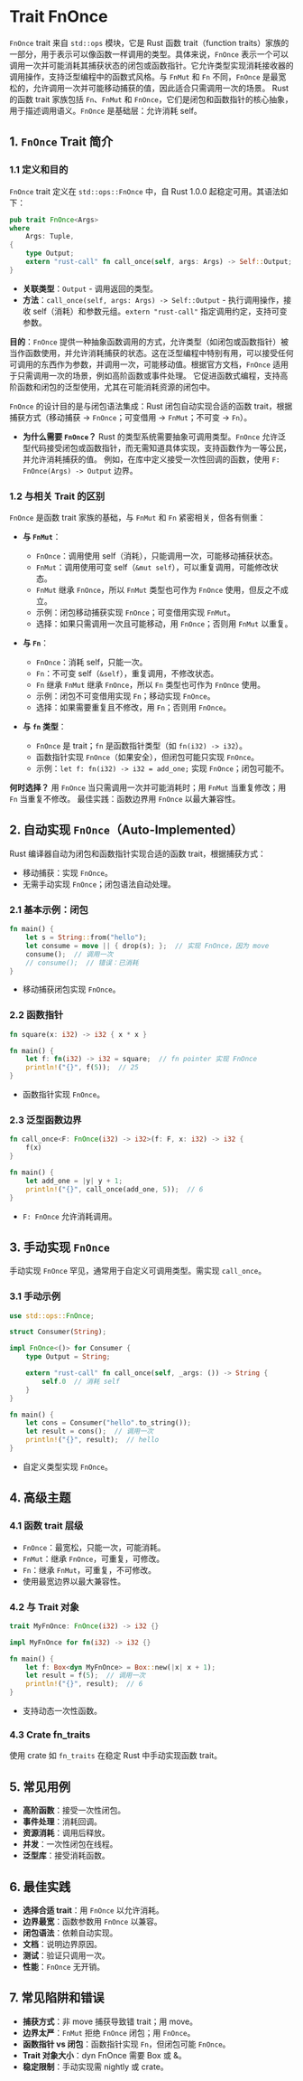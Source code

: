 # Trait FnOnce

`FnOnce` trait 来自 `std::ops` 模块，它是 Rust 函数 trait（function traits）家族的一部分，用于表示可以像函数一样调用的类型。具体来说，`FnOnce` 表示一个可以调用一次并可能消耗其捕获状态的闭包或函数指针。它允许类型实现消耗接收器的调用操作，支持泛型编程中的函数式风格。与 `FnMut` 和 `Fn` 不同，`FnOnce` 是最宽松的，允许调用一次并可能移动捕获的值，因此适合只需调用一次的场景。 Rust 的函数 trait 家族包括 `Fn`、`FnMut` 和 `FnOnce`，它们是闭包和函数指针的核心抽象，用于描述调用语义。`FnOnce` 是基础层：允许消耗 self。

## 1. `FnOnce` Trait 简介

### 1.1 定义和目的
`FnOnce` trait 定义在 `std::ops::FnOnce` 中，自 Rust 1.0.0 起稳定可用。其语法如下：
```rust
pub trait FnOnce<Args>
where
    Args: Tuple,
{
    type Output;
    extern "rust-call" fn call_once(self, args: Args) -> Self::Output;
}
```
- **关联类型**：`Output` - 调用返回的类型。
- **方法**：`call_once(self, args: Args) -> Self::Output` - 执行调用操作，接收 self（消耗）和参数元组。`extern "rust-call"` 指定调用约定，支持可变参数。

**目的**：`FnOnce` 提供一种抽象函数调用的方式，允许类型（如闭包或函数指针）被当作函数使用，并允许消耗捕获的状态。这在泛型编程中特别有用，可以接受任何可调用的东西作为参数，并调用一次，可能移动值。根据官方文档，`FnOnce` 适用于只需调用一次的场景，例如高阶函数或事件处理。 它促进函数式编程，支持高阶函数和闭包的泛型使用，尤其在可能消耗资源的闭包中。

`FnOnce` 的设计目的是与闭包语法集成：Rust 闭包自动实现合适的函数 trait，根据捕获方式（移动捕获 -> `FnOnce`；可变借用 -> `FnMut`；不可变 -> `Fn`）。

- **为什么需要 `FnOnce`？** Rust 的类型系统需要抽象可调用类型。`FnOnce` 允许泛型代码接受闭包或函数指针，而无需知道具体实现，支持函数作为一等公民，并允许消耗捕获的值。 例如，在库中定义接受一次性回调的函数，使用 `F: FnOnce(Args) -> Output` 边界。

### 1.2 与相关 Trait 的区别
`FnOnce` 是函数 trait 家族的基础，与 `FnMut` 和 `Fn` 紧密相关，但各有侧重：

- **与 `FnMut`**：
  - `FnOnce`：调用使用 self（消耗），只能调用一次，可能移动捕获状态。
  - `FnMut`：调用使用可变 self（`&mut self`），可以重复调用，可能修改状态。
  - `FnMut` 继承 `FnOnce`，所以 `FnMut` 类型也可作为 `FnOnce` 使用，但反之不成立。
  - 示例：闭包移动捕获实现 `FnOnce`；可变借用实现 `FnMut`。
  - 选择：如果只需调用一次且可能移动，用 `FnOnce`；否则用 `FnMut` 以重复。

- **与 `Fn`**：
  - `FnOnce`：消耗 self，只能一次。
  - `Fn`：不可变 self（`&self`），重复调用，不修改状态。
  - `Fn` 继承 `FnMut` 继承 `FnOnce`，所以 `Fn` 类型也可作为 `FnOnce` 使用。
  - 示例：闭包不可变借用实现 `Fn`；移动实现 `FnOnce`。
  - 选择：如果需要重复且不修改，用 `Fn`；否则用 `FnOnce`。

- **与 `fn` 类型**：
  - `FnOnce` 是 trait；`fn` 是函数指针类型（如 `fn(i32) -> i32`）。
  - 函数指针实现 `FnOnce`（如果安全），但闭包可能只实现 `FnOnce`。
  - 示例：`let f: fn(i32) -> i32 = add_one;` 实现 `FnOnce`；闭包可能不。

**何时选择？** 用 `FnOnce` 当只需调用一次并可能消耗时；用 `FnMut` 当重复修改；用 `Fn` 当重复不修改。 最佳实践：函数边界用 `FnOnce` 以最大兼容性。

## 2. 自动实现 `FnOnce`（Auto-Implemented）

Rust 编译器自动为闭包和函数指针实现合适的函数 trait，根据捕获方式：
- 移动捕获：实现 `FnOnce`。
- 无需手动实现 `FnOnce`；闭包语法自动处理。

### 2.1 基本示例：闭包
```rust
fn main() {
    let s = String::from("hello");
    let consume = move || { drop(s); };  // 实现 FnOnce，因为 move
    consume();  // 调用一次
    // consume();  // 错误：已消耗
}
```
- 移动捕获闭包实现 `FnOnce`。

### 2.2 函数指针
```rust
fn square(x: i32) -> i32 { x * x }

fn main() {
    let f: fn(i32) -> i32 = square;  // fn pointer 实现 FnOnce
    println!("{}", f(5));  // 25
}
```
- 函数指针实现 `FnOnce`。

### 2.3 泛型函数边界
```rust
fn call_once<F: FnOnce(i32) -> i32>(f: F, x: i32) -> i32 {
    f(x)
}

fn main() {
    let add_one = |y| y + 1;
    println!("{}", call_once(add_one, 5));  // 6
}
```
- `F: FnOnce` 允许消耗调用。

## 3. 手动实现 `FnOnce`

手动实现 `FnOnce` 罕见，通常用于自定义可调用类型。需实现 `call_once`。

### 3.1 手动示例
```rust
use std::ops::FnOnce;

struct Consumer(String);

impl FnOnce<()> for Consumer {
    type Output = String;

    extern "rust-call" fn call_once(self, _args: ()) -> String {
        self.0  // 消耗 self
    }
}

fn main() {
    let cons = Consumer("hello".to_string());
    let result = cons();  // 调用一次
    println!("{}", result);  // hello
}
```
- 自定义类型实现 `FnOnce`。

## 4. 高级主题

### 4.1 函数 trait 层级
- `FnOnce`：最宽松，只能一次，可能消耗。
- `FnMut`：继承 `FnOnce`，可重复，可修改。
- `Fn`：继承 `FnMut`，可重复，不可修改。
- 使用最宽边界以最大兼容性。

### 4.2 与 Trait 对象
```rust
trait MyFnOnce: FnOnce(i32) -> i32 {}

impl MyFnOnce for fn(i32) -> i32 {}

fn main() {
    let f: Box<dyn MyFnOnce> = Box::new(|x| x + 1);
    let result = f(5);  // 调用一次
    println!("{}", result);  // 6
}
```
- 支持动态一次性函数。

### 4.3 Crate fn_traits
使用 crate 如 `fn_traits` 在稳定 Rust 中手动实现函数 trait。

## 5. 常见用例

- **高阶函数**：接受一次性闭包。
- **事件处理**：消耗回调。
- **资源消耗**：调用后释放。
- **并发**：一次性闭包在线程。
- **泛型库**：接受消耗函数。

## 6. 最佳实践

- **选择合适 trait**：用 `FnOnce` 以允许消耗。
- **边界最宽**：函数参数用 `FnOnce` 以兼容。
- **闭包语法**：依赖自动实现。
- **文档**：说明边界原因。
- **测试**：验证只调用一次。
- **性能**：`FnOnce` 无开销。

## 7. 常见陷阱和错误

- **捕获方式**：非 move 捕获导致错 trait；用 move。
- **边界太严**：`FnMut` 拒绝 `FnOnce` 闭包；用 `FnOnce`。
- **函数指针 vs 闭包**：函数指针实现 `Fn`，但闭包可能 `FnOnce`。
- **Trait 对象大小**：dyn FnOnce 需要 Box 或 &。
- **稳定限制**：手动实现需 nightly 或 crate。
